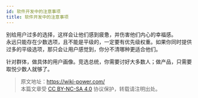 ```yaml
---
id: 软件开发中的注意事项
title: 软件开发中的注意事项
---
```


别给用户过多的选择，这样会让他们感到疲惫，并伤害他们内心的幸福感。  
永远只能存在少数选项，且不能是平级的，一定要有优先级权重。如果你同时提供过多的平级选项，那只会让用户感觉到，你分不清哪种更适合他们。

针对群体，做具体的用户画像。竞选总统，你需要讨好大多数人；做产品，只需要取悦少数人就够了。







> 原文地址：<https://wiki-power.com/>  
> 本篇文章受 [CC BY-NC-SA 4.0](https://creativecommons.org/licenses/by/4.0/deed.zh) 协议保护，转载请注明出处。
